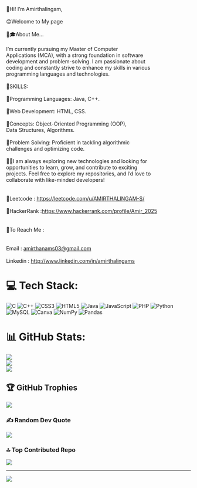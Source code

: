 
👋Hi! I’m Amirthalingam,<br><br>😊Welcome to My page<br><br>👨🎓About Me…<br><br>I’m currently pursuing my Master of Computer<br>Applications (MCA), with a strong foundation in software<br>development and problem-solving. I am passionate about<br>coding and constantly strive to enhance my skills in various<br>programming languages and technologies.<br><br>📝SKILLS:<br><br>📍Programming Languages: Java, C++.<br><br>📍Web Development: HTML, CSS.<br><br>📍Concepts: Object-Oriented Programming (OOP),<br>Data Structures, Algorithms.<br><br>📍Problem Solving: Proficient in tackling algorithmic<br>challenges and optimizing code.<br><br>🙋🏻I am always exploring new technologies and looking for<br>opportunities to learn, grow, and contribute to exciting<br>projects. Feel free to explore my repositories, and I’d love to<br>collaborate with like-minded developers!<br><br><br>📌Leetcode : https://leetcode.com/u/AMIRTHALINGAM-S/<br><br>📌HackerRank :https://www.hackerrank.com/profile/Amir_2025<br><br><br>🔖To Reach Me :<br/><br><br>Email : amirthanams03@gmail.com<br><br>
Linkedin : http://www.linkedin.com/in/amirthalingams


# 💻 Tech Stack:
![C](https://img.shields.io/badge/c-%2300599C.svg?style=for-the-badge&logo=c&logoColor=white) ![C++](https://img.shields.io/badge/c++-%2300599C.svg?style=for-the-badge&logo=c%2B%2B&logoColor=white) ![CSS3](https://img.shields.io/badge/css3-%231572B6.svg?style=for-the-badge&logo=css3&logoColor=white) ![HTML5](https://img.shields.io/badge/html5-%23E34F26.svg?style=for-the-badge&logo=html5&logoColor=white) ![Java](https://img.shields.io/badge/java-%23ED8B00.svg?style=for-the-badge&logo=openjdk&logoColor=white) ![JavaScript](https://img.shields.io/badge/javascript-%23323330.svg?style=for-the-badge&logo=javascript&logoColor=%23F7DF1E) ![PHP](https://img.shields.io/badge/php-%23777BB4.svg?style=for-the-badge&logo=php&logoColor=white) ![Python](https://img.shields.io/badge/python-3670A0?style=for-the-badge&logo=python&logoColor=ffdd54) ![MySQL](https://img.shields.io/badge/mysql-4479A1.svg?style=for-the-badge&logo=mysql&logoColor=white) ![Canva](https://img.shields.io/badge/Canva-%2300C4CC.svg?style=for-the-badge&logo=Canva&logoColor=white) ![NumPy](https://img.shields.io/badge/numpy-%23013243.svg?style=for-the-badge&logo=numpy&logoColor=white) ![Pandas](https://img.shields.io/badge/pandas-%23150458.svg?style=for-the-badge&logo=pandas&logoColor=white)
# 📊 GitHub Stats:
![](https://github-readme-stats.vercel.app/api?username=Amirthalingam015&theme=blue_navy&hide_border=true&include_all_commits=false&count_private=false)<br/>
![](https://github-readme-streak-stats.herokuapp.com/?user=Amirthalingam015&theme=blue_navy&hide_border=true)<br/>
![](https://github-readme-stats.vercel.app/api/top-langs/?username=Amirthalingam015&theme=blue_navy&hide_border=true&include_all_commits=false&count_private=false&layout=compact)

## 🏆 GitHub Trophies
![](https://github-profile-trophy.vercel.app/?username=Amirthalingam015&theme=highcontrast&no-frame=false&no-bg=true&margin-w=4)

### ✍️ Random Dev Quote
![](https://quotes-github-readme.vercel.app/api?type=horizontal&theme=radical)

### 🔝 Top Contributed Repo
![](https://github-contributor-stats.vercel.app/api?username=Amirthalingam015&limit=5&theme=dark&combine_all_yearly_contributions=true)

---
[![](https://visitcount.itsvg.in/api?id=Amirthalingam015&icon=0&color=0)](https://visitcount.itsvg.in)

<!-- Proudly created with GPRM ( https://gprm.itsvg.in ) -->
